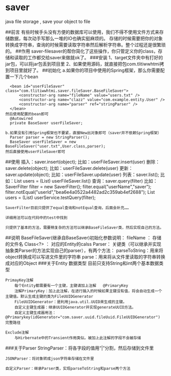# saver
java file storage , save your object to file

##前言
    有些时候手头没有方便的数据库可以使用，我们不得不使用文件方式来存储数据，每次动手写那么一堆的IO也确实挺麻烦的。
    存储的时候需要把你的对象转换成字符串，查询的时候需要读取字符串然后解析字符串。整个过程还是很繁琐的。
##作用
    saver-filesaver的帮你简化了这些操作，你只管定义你的class，存储和读取的工作都交给saver来做就ok了。
###安装
    1、target文件夹中有打好的jar包，可以将jar包丢到项目里
    2、如果使用源码，就直接把包com.tlitiwwhtmi拷到项目里就好了。
##初始化
    a.如果你的项目中使用的Spring框架，那么你需要配置一下几个bean
      <bean id="stringParser" class="com.tlitiwwhtmi.saver.fileSaver.parser.StringParser"/>
  
      <bean id="userFileSaver" class="com.tlitiwwhtmi.saver.fileSaver.BaseFileSaver">
          <constructor-arg name="fileName" value="users.txt" />
          <constructor-arg name="clazz" value="com.example.entity.User" />
          <constructor-arg name="parser" ref="stringParser" />
      </bean>
    然后使用配置的bean即可
      @Autowired
      private BaseSaver userFileSaver;
    
    b.如果没有引用Spring框架也不要紧，直接New出对象即可（saver并不依赖Spring框架）
      Parser parser = new StringParser();
      BaseSaver userFileSaver = new BaseFileSaver("user.txt",User.class,parser);
    然后直接使用userFileSaver即可
##使用
    插入：saver.insert(object);     比如：userFileSaver.insert(user)
    删除：saver.delete(object);     比如：userFileSaver.delete(user)
    更新：saver.update(object);     比如：userFileSaver.update(user)
    列表：saver.list();             比如：List<User> users = (List<User>) userFileSaver.list()
    查询：saver.query(filter)       比如：
                                      SaverFilter filter = new SaverFilter();
                                      filter.equal("userName","saver");
                                      filter.notEqual("userId","bea6e4a0522a4482ad2c359ab4ef2688");
                                      List<User> users = (List<User>) userService.testQuery(filter);
    
    SaverFilter目前只提供了equal查询和notEqual查询，后面会补充……
    
    详细用法可以在代码中的test中找到
    
    只提供了基本的方法，需要稍复杂的方法可以继承BaseFileSaver类，然后实现自己的方法。
##说明
    BaseFileSaver(继承自BaseSaver)初始化参数说明：
      fileName ： 存储的文件名
      Class<?> ： 对应的Entity的calss
      Parser：    关键类（可以继承并实现抽象类Parser的方法实现自己的parser），有两个方法：
                          parseToString：用来将object转换成可以写进文件里的字符串
                          parse：用来将从文件里读取的字符串转换成对应的Object
###关于Entity
    数据类型
        目前只支持String和int两个基本数据类型
    
    PrimayKey注解
        每个Entity都需要有一个主键，主键请加上注解   @PrimaryKey
        注解PrimaryKey：加上此注解，在进行插入的时候如果主键没有值，将会自动生成一个主键值。默认生成主键的类为FileUUIDGenerator
        FileUUIDGenerator：是利用java.util.UUID来生成的主键。
        自定义主键生成器：继承UUIDGenerator并实现generateUUID方法。
        自定义主键生成器用法：@Primarykey(idGenerator="com.saver.uuid.fileUuid.FileUUIDGenerator")   完整路径
        
    Exclude注解
        与Hirbernate中的Transient作用类似。被加上此注解的字段不会被存储
###关于Parser
    StringParser：将各字段的值用“|”分割，然后存储到文件里
    
    JSONParser：将对象转成json字符串存储在文件里
    
    自定义Parser：继承Parser类，实现parseToString和parse两个方法
